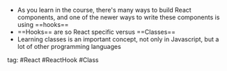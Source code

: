 - As you learn in the course, there's many ways to build React components, and one of the newer ways to write these components is using ==hooks==
- ==Hooks== are so React specific versus ==Classes==
- Learning classes is an important concept, not only in Javascript, but a lot of other programming languages

tag: #React #ReactHook #Class